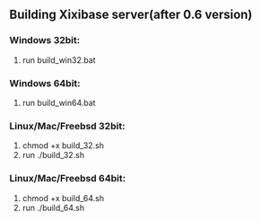 ## Building Xixibase server(after 0.6 version) ##
### Windows 32bit: ###
  1. run build\_win32.bat

### Windows 64bit: ###
  1. run build\_win64.bat

### Linux/Mac/Freebsd 32bit: ###
  1. chmod +x build\_32.sh
  1. run ./build\_32.sh

### Linux/Mac/Freebsd 64bit: ###
  1. chmod +x build\_64.sh
  1. run ./build\_64.sh